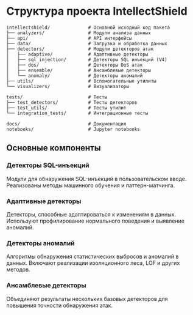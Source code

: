 # Структура проекта IntellectShield

```
intellectshield/              # Основной исходный код пакета
├── analyzers/                # Модули анализа данных
├── api/                      # API интерфейсы 
├── data/                     # Загрузка и обработка данных
├── detectors/                # Модули детекторов атак
│   ├── adaptive/             # Адаптивные детекторы
│   ├── sql_injection/        # Детекторы SQL инъекций (V4)
│   ├── dos/                  # Детекторы DoS атак
│   ├── ensemble/             # Ансамблевые детекторы
│   └── anomaly/              # Детекторы аномалий
├── utils/                    # Вспомогательные утилиты
└── visualizers/              # Визуализаторы

tests/                        # Тесты
├── test_detectors/           # Тесты детекторов
├── test_utils/               # Тесты утилит
└── integration_tests/        # Интеграционные тесты

docs/                         # Документация
notebooks/                    # Jupyter notebooks
```

## Основные компоненты

### Детекторы SQL-инъекций
Модули для обнаружения SQL-инъекций в пользовательском вводе. Реализованы методы машинного обучения и паттерн-матчинга.

### Адаптивные детекторы
Детекторы, способные адаптироваться к изменениям в данных. Используют профилирование нормального поведения и выявление аномалий.

### Детекторы аномалий
Алгоритмы обнаружения статистических выбросов и аномалий в данных. Включают реализации изоляционного леса, LOF и других методов.

### Ансамблевые детекторы
Объединяют результаты нескольких базовых детекторов для повышения точности обнаружения атак.
